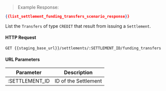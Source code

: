 > Example Response:

```json
{{list_settlement_funding_transfers_scenario_response}}
```

List the `Transfers` of type `CREDIT` that result from issuing a `Settlement`.

#### HTTP Request

`GET {{staging_base_url}}/settlements/:SETTLEMENT_ID/funding_transfers`


#### URL Parameters

Parameter | Description
--------- | -------------------------------------------------------------------
:SETTLEMENT_ID | ID of the Settlement
